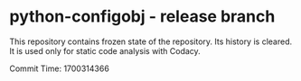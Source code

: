 # python-configobj - release branch

This repository contains frozen state of the repository.
Its history is cleared. It is used only for static code
analysis with Codacy.

Commit Time: 1700314366